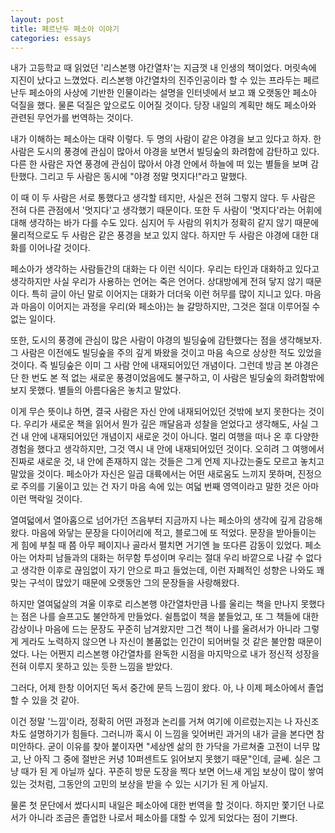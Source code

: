 ```yaml
---
layout: post
title: 페르난두 페소아 이야기
categories: essays
---
```


내가 고등학교 때 읽었던 '리스본행 야간열차'는 지금껏 내 인생의 책이었다. 머릿속에 지진이 났다고 느꼈었다.
리스본행 야간열차의 진주인공이라 할 수 있는 프라두는 페르난두 페소아의 사상에 기반한 인물이라는 설명을 인터넷에서 보고 꽤 오랫동안 페소아 덕질을 했다.
물론 덕질은 앞으로도 이어질 것이다. 당장 내일의 계획만 해도 페소아와 관련된 무언가를 번역하는 것이다.

내가 이해하는 페소아는 대략 이렇다. 두 명의 사람이 같은 야경을 보고 있다고 하자. 한 사람은 도시의 풍경에 관심이 많아서 야경을 보면서 빌딩숲의 화려함에 감탄하고 있다. 다른 한 사람은 자연 풍경에 관심이 많아서 야경 안에서 하늘에 떠 있는 별들을 보며 감탄했다. 그리고 두 사람은 동시에 "야경 정말 멋지다!"라고 말했다.

이 때 이 두 사람은 서로 통했다고 생각할 테지만, 사실은 전혀 그렇지 않다. 두 사람은 전혀 다른 관점에서 '멋지다'고 생각했기 때문이다. 또한 두 사람이 '멋지다'라는 어휘에 대해 생각하는 바가 다를 수도 있다. 심지어 두 사람의 위치가 정확히 같지 않기 때문에 물리적으로도 두 사람은 같은 풍경을 보고 있지 않다. 하지만 두 사람은 야경에 대한 대화를 이어나갈 것이다.

페소아가 생각하는 사람들간의 대화는 다 이런 식이다. 우리는 타인과 대화하고 있다고 생각하지만 사실 우리가 사용하는 언어는 죽은 언어다. 상대방에게 전혀 닿지 않기 때문이다. 특히 글이 아닌 말로 이어지는 대화가 더더욱 이런 허무를 많이 지니고 있다. 마음과 마음이 이어지는 과정을 우리(와 페소아)는 늘 갈망하지만, 그것은 절대 이루어질 수 없는 일이다.

또한, 도시의 풍경에 관심이 많은 사람이 야경의 빌딩숲에 감탄했다는 점을 생각해보자. 그 사람은 이전에도 빌딩숲을 주의 깊게 봐왔을 것이고 마음 속으로 상상한 적도 있었을 것이다. 즉 빌딩숲은 이미 그 사람 안에 내재되어있던 개념이다. 그런데 방금 본 야경은 단 한 번도 본 적 없는 새로운 풍경이었음에도 불구하고, 이 사람은 빌딩숲의 화려함밖에 보지 못했다. 별들의 아름다움은 놓치고 말았다.

이게 무슨 뜻이냐 하면, 결국 사람은 자신 안에 내재되어있던 것밖에 보지 못한다는 것이다. 우리가 새로운 책을 읽어서 뭔가 깊은 깨달음과 성찰을 얻었다고 생각해도, 사실 그건 내 안에 내재되어있던 개념이지 새로운 것이 아니다. 멀리 여행을 떠나 온 후 다양한 경험을 했다고 생각하지만, 그것 역시 내 안에 내재되어있던 것이다. 오히려 그 여행에서 진짜로 새로운 것, 내 안에 존재하지 않는 것들은 그게 언제 지나갔는줄도 모르고 놓치고 말았을 것이다. 페소아가 자신은 일곱 대륙에서는 어떤 새로움도 느끼지 못하며, 진정으로 주의를 기울이고 있는 건 자기 마음 속에 있는 여덟 번째 영역이라고 말한 것은 아마 이런 맥락일 것이다. 

열여덟에서 열아홉으로 넘어가던 즈음부터 지금까지 나는 페소아의 생각에 깊게 감응해왔다. 마음에 와닿는 문장을 다이어리에 적고, 블로그에 또 적었다. 문장을 받아들이는 게 힘에 부칠 때 쯤 아무 페이지나 골라서 펼치면 거기엔 늘 또다른 감동이 있었다. 페소아는 어차피 남들과의 대화는 허무함 투성이며 우리는 절대 우리 바깥으로 나갈 수 없다고 생각한 이후로 끊임없이 자기 안으로 파고 들었는데, 이런 자폐적인 성향은 나와도 꽤 맞는 구석이 많았기 때문에 오랫동안 그의 문장들을 사랑해왔다.

하지만 열여덟살의 겨울 이후로 리스본행 야간열차만큼 나를 울리는 책을 만나지 못했다는 점은 나를 슬프고도 불안하게 만들었다. 쉴틈없이 책을 붙들었고, 또 그 책들에 대한 감상이나 마음에 드는 문장도 꾸준히 남겨왔지만 그건 책이 나를 울려서가 아니라 그렇게 게라도 노력하지 않으면 나 자신이 볼품없는 인간이 되어버릴 것 같은 불안함 때문이었다. 나는 어쩐지 리스본행 야간열차를 완독한 시점을 마지막으로 내가 정신적 성장을 전혀 이루지 못하고 있는 듯한 느낌을 받았다. 

그러다, 어제 한창 이어지던 독서 중간에 문득 느낌이 왔다. 아, 나 이제 페소아에서 졸업할 수 있을 것 같아.

이건 정말 '느낌'이라, 정확히 어떤 과정과 논리를 거쳐 여기에 이르렀는지는 나 자신조차도 설명하기가 힘들다. 그러니까 혹시 이 느낌을 잊어버린 과거의 내가 글을 본다면 참 미안하다. 굳이 이유를 찾아 붙이자면 "세상엔 삶의 한 가닥을 가르쳐줄 고전이 너무 많고, 난 아직 그 중에 절반은 커녕 10퍼센트도 읽어보지 못했기 때문"인데, 글쎄. 실은 그냥 때가 된 게 아닐까 싶다. 꾸준히 방문 도장을 찍다 보면 어느새 게임 보상이 많이 쌓여있는 것처럼, 그동안의 고민의 보상을 받을 수 있는 시기가 된 게 아닐지.

물론 첫 문단에서 썼다시피 내일은 페소아에 대한 번역을 할 것이다. 하지만 쫓기던 나로서가 아니라 조금은 졸업한 나로서 페소아를 대할 수 있게 되었다는 점이 기쁘다.
